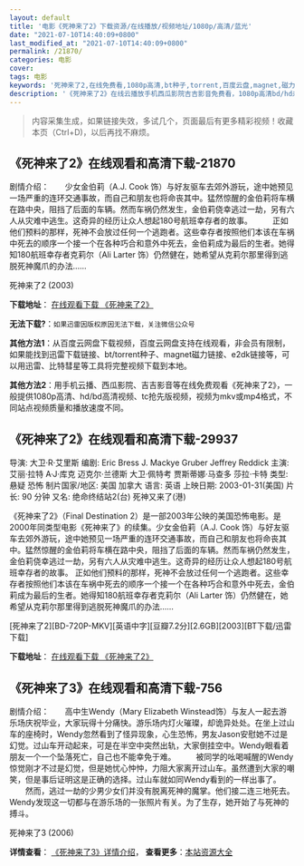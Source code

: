 ```yaml
---
layout: default
title: '电影《死神来了2》下载资源/在线播放/视频地址/1080p/高清/蓝光'
date: "2021-07-10T14:40:09+0800"
last_modified_at: "2021-07-10T14:40:09+0800"
permalink: /21870/
categories: 电影
cover:
tags: 电影
keywords: '死神来了2,在线免费看,1080p高清,bt种子,torrent,百度云盘,magnet,磁力链,迅雷下载资源'
description: '《死神来了2》在线云播放手机西瓜影院吉吉影音免费看，1080p高清bd/hd未删减完整版和tc抢先枪版，mkv/mp4格式，附带bt/torrent种子、magnet/磁力链、百度云盘、网盘资源迅雷下载链接'
---
```


>内容采集生成，如果链接失效，多试几个，页面最后有更多精彩视频！收藏本页（Ctrl+D)，以后再找不麻烦。


## 《死神来了2》在线观看和高清下载-21870

剧情介绍：　　少女金伯莉（A.J. Cook 饰）与好友驱车去郊外游玩，途中她预见一场严重的连环交通事故，而自己和朋友也将命丧其中。猛然惊醒的金伯莉将车横在路中央，阻挡了后面的车辆。然而车祸仍然发生，金伯莉侥幸逃过一劫，另有六人从灾难中逃生。这奇异的经历让众人想起180号航班幸存者的故事。  　　正如他们预料的那样，死神不会放过任何一个逃跑者。这些幸存者按照他们本该在车祸中死去的顺序一个接一个在各种巧合和意外中死去，金伯莉成为最后的生者。她得知180航班幸存者克莉尔（Ali Larter 饰）仍然健在，她希望从克莉尔那里得到逃脱死神魔爪的办法……


死神来了2 (2003)

**下载地址**： [在线观看下载 《死神来了2》](https://www.btbtdy.me/btdy/dy879.html) 


**无法下载?**：`如果迅雷因版权原因无法下载，关注微信公众号 `

**其他方法1**：从百度云网盘下载视频，百度云网盘支持在线观看，非会员有限制，如果能找到迅雷下载链接、bt/torrent种子、magnet磁力链接、e2dk链接等，可以用迅雷、比特彗星等工具将完整视频下载到本地。

**其他方法2**：用手机云播、西瓜影院、吉吉影音等在线免费观看《死神来了2》，一般提供1080p高清、hd/bd高清视频、tc抢先版视频，视频为mkv或mp4格式，不同站点视频质量和播放速度不同。


## 《死神来了2》在线观看和高清下载-29937

导演: 大卫·R·艾里斯 编剧: Eric Bress J. Mackye Gruber Jeffrey Reddick 主演: 艾丽·拉特 A·J·库克 迈克尔·兰德斯 大卫·佩特考 贾斯蒂娜·马查多 莎拉·卡特 类型: 悬疑 恐怖 制片国家/地区: 美国 加拿大 语言: 英语 上映日期: 2003-01-31(美国) 片长: 90 分钟 又名: 绝命终结站2(台) 死神又来了(港)

《死神来了2》（Final Destination 2）是一部2003年公映的美国恐怖电影。是2000年同类型电影《死神来了》的续集。少女金伯莉（A.J. Cook 饰）与好友驱车去郊外游玩，途中她预见一场严重的连环交通事故，而自己和朋友也将命丧其中。猛然惊醒的金伯莉将车横在路中央，阻挡了后面的车辆。然而车祸仍然发生，金伯莉侥幸逃过一劫，另有六人从灾难中逃生。这奇异的经历让众人想起180号航班幸存者的故事。 正如他们预料的那样，死神不会放过任何一个逃跑者。这些幸存者按照他们本该在车祸中死去的顺序一个接一个在各种巧合和意外中死去，金伯莉成为最后的生者。她得知180航班幸存者克莉尔（Ali Larter 饰）仍然健在，她希望从克莉尔那里得到逃脱死神魔爪的办法……


[死神来了2][BD-720P-MKV][英语中字][豆瓣7.2分][2.6GB][2003][BT下载/迅雷下载]

**下载地址**： [在线观看下载 《死神来了2》](https://www.btdx8.com/torrent/final_destination_2_2003.html) 


## 《死神来了3》在线观看和高清下载-756

剧情介绍：　　高中生Wendy（Mary Elizabeth Winstead饰）与友人一起去游乐场庆祝毕业，大家玩得十分痛快。游乐场内灯火璀璨，却诡异处处。在坐上过山车的座椅时，Wendy忽然看到了怪异现象，心生恐怖，男友Jason安慰她不过是幻觉。过山车开动起来，可是在半空中突然出轨，大家倒挂空中。Wendy眼看着朋友一个一个坠落死亡，自己也不能幸免于难。  　　被同学的吆喝喊醒的Wendy惊觉刚才不过是幻觉，但是她忧心忡忡，力阻大家离开过山车。虽然遭到大家的嘲笑，但是事后证明这是正确的选择。过山车就如同Wendy看到的一样出事了。  　　然而，逃过一劫的少男少女们并没有脱离死神的魔掌。他们接二连三地死去。Wendy发现这一切都与在游乐场的一张照片有关。为了生存，她开始了与死神的搏斗。


死神来了3 (2006)

**详情查看**： [《死神来了3》详情介绍](/movie/756/)， **查看更多**：[本站资源大全](/movie/t/all/)

